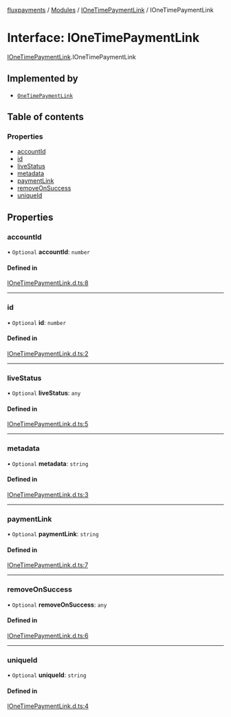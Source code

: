 [fluxpayments](../README.md) / [Modules](../modules.md) / [IOneTimePaymentLink](../modules/IOneTimePaymentLink.md) / IOneTimePaymentLink

# Interface: IOneTimePaymentLink

[IOneTimePaymentLink](../modules/IOneTimePaymentLink.md).IOneTimePaymentLink

## Implemented by

- [`OneTimePaymentLink`](../classes/OneTimePaymentLink.OneTimePaymentLink.md)

## Table of contents

### Properties

- [accountId](IOneTimePaymentLink.IOneTimePaymentLink.md#accountid)
- [id](IOneTimePaymentLink.IOneTimePaymentLink.md#id)
- [liveStatus](IOneTimePaymentLink.IOneTimePaymentLink.md#livestatus)
- [metadata](IOneTimePaymentLink.IOneTimePaymentLink.md#metadata)
- [paymentLink](IOneTimePaymentLink.IOneTimePaymentLink.md#paymentlink)
- [removeOnSuccess](IOneTimePaymentLink.IOneTimePaymentLink.md#removeonsuccess)
- [uniqueId](IOneTimePaymentLink.IOneTimePaymentLink.md#uniqueid)

## Properties

### accountId

• `Optional` **accountId**: `number`

#### Defined in

[IOneTimePaymentLink.d.ts:8](https://github.com/fluxpayments1/fluxpayments_api_ts/blob/1b1a76509a52a0be7eb35e818e224a558bd2046f/src/types/flux_types/IOneTimePaymentLink.d.ts#L8)

___

### id

• `Optional` **id**: `number`

#### Defined in

[IOneTimePaymentLink.d.ts:2](https://github.com/fluxpayments1/fluxpayments_api_ts/blob/1b1a76509a52a0be7eb35e818e224a558bd2046f/src/types/flux_types/IOneTimePaymentLink.d.ts#L2)

___

### liveStatus

• `Optional` **liveStatus**: `any`

#### Defined in

[IOneTimePaymentLink.d.ts:5](https://github.com/fluxpayments1/fluxpayments_api_ts/blob/1b1a76509a52a0be7eb35e818e224a558bd2046f/src/types/flux_types/IOneTimePaymentLink.d.ts#L5)

___

### metadata

• `Optional` **metadata**: `string`

#### Defined in

[IOneTimePaymentLink.d.ts:3](https://github.com/fluxpayments1/fluxpayments_api_ts/blob/1b1a76509a52a0be7eb35e818e224a558bd2046f/src/types/flux_types/IOneTimePaymentLink.d.ts#L3)

___

### paymentLink

• `Optional` **paymentLink**: `string`

#### Defined in

[IOneTimePaymentLink.d.ts:7](https://github.com/fluxpayments1/fluxpayments_api_ts/blob/1b1a76509a52a0be7eb35e818e224a558bd2046f/src/types/flux_types/IOneTimePaymentLink.d.ts#L7)

___

### removeOnSuccess

• `Optional` **removeOnSuccess**: `any`

#### Defined in

[IOneTimePaymentLink.d.ts:6](https://github.com/fluxpayments1/fluxpayments_api_ts/blob/1b1a76509a52a0be7eb35e818e224a558bd2046f/src/types/flux_types/IOneTimePaymentLink.d.ts#L6)

___

### uniqueId

• `Optional` **uniqueId**: `string`

#### Defined in

[IOneTimePaymentLink.d.ts:4](https://github.com/fluxpayments1/fluxpayments_api_ts/blob/1b1a76509a52a0be7eb35e818e224a558bd2046f/src/types/flux_types/IOneTimePaymentLink.d.ts#L4)
